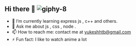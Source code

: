 



## Hi there 👋                       ![giphy-8](https://github.com/user-attachments/assets/991663f0-6442-46b2-a346-e06983ccaf7d)



- 🌱 I’m currently learning express js , c++ and others.
- 💬 Ask me about js , css , node .
- 📫 How to reach me: contact me at yukeshhtb@gmail.com
- ⚡ Fun fact: I like to watch anime a lot


